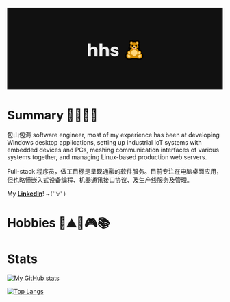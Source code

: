 ![Shiung's Banner](assets/hhs-banner-2021-06.png)

# Summary 👨‍💻👨‍🔬

包山包海 software engineer, most of my experience has been at developing Windows desktop applications, setting up industrial IoT systems with embedded devices and PCs, meshing communication interfaces of various systems together, and managing Linux-based production web servers.

Full-stack 程序员，做工目标是呈现通融的软件服务。目前专注在电脑桌面应用，但也略懂嵌入式设备编程、机器通讯接口协议、及生产线服务及管理。

My **[LinkedIn](https://www.linkedin.com/in/hwanghsienshiung/)**! ~`(ﾟ∀ﾟ)`

# Hobbies 🚴⛰️🏸🎮📚

# Stats

<!-- GitHub Stats -->
[![My GitHub stats](https://github-readme-stats.vercel.app/api?username=hh-shiung&show_icons=true&theme=synthwave)](https://github.com/hh-shiung)

[![Top Langs](https://github-readme-stats.vercel.app/api/top-langs/?username=hh-shiung&theme=synthwave)](https://github.com/hh-shiung)
